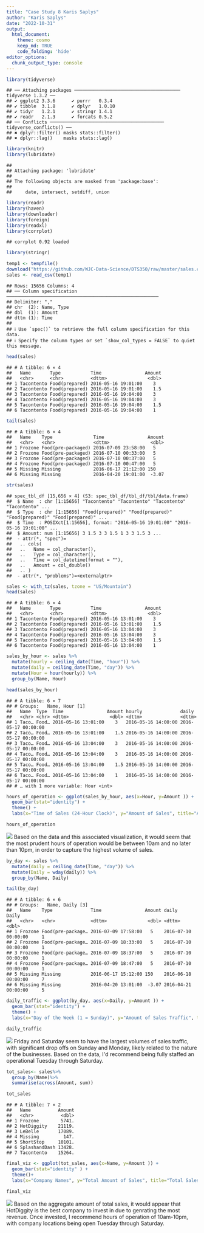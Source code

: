 ```yaml
---
title: "Case Study 8 Karis Saplys"
author: "Karis Saplys"
date: "2022-10-31"
output: 
  html_document:
    theme: cosmo
    keep_md: TRUE
    code_folding: 'hide'
editor_options: 
  chunk_output_type: console
---
```





```r
library(tidyverse)
```

```
## ── Attaching packages ─────────────────────────────────────── tidyverse 1.3.2 ──
## ✔ ggplot2 3.3.6      ✔ purrr   0.3.4 
## ✔ tibble  3.1.8      ✔ dplyr   1.0.10
## ✔ tidyr   1.2.1      ✔ stringr 1.4.1 
## ✔ readr   2.1.3      ✔ forcats 0.5.2 
## ── Conflicts ────────────────────────────────────────── tidyverse_conflicts() ──
## ✖ dplyr::filter() masks stats::filter()
## ✖ dplyr::lag()    masks stats::lag()
```

```r
library(knitr)
library(lubridate)
```

```
## 
## Attaching package: 'lubridate'
## 
## The following objects are masked from 'package:base':
## 
##     date, intersect, setdiff, union
```

```r
library(readr)
library(haven)
library(downloader)
library(foreign)
library(readxl)
library(corrplot)
```

```
## corrplot 0.92 loaded
```

```r
library(stringr)
```


```r
temp1 <- tempfile()
download("https://github.com/WJC-Data-Science/DTS350/raw/master/sales.csv", temp1, mode = "wb")
sales <- read_csv(temp1)
```

```
## Rows: 15656 Columns: 4
## ── Column specification ────────────────────────────────────────────────────────
## Delimiter: ","
## chr  (2): Name, Type
## dbl  (1): Amount
## dttm (1): Time
## 
## ℹ Use `spec()` to retrieve the full column specification for this data.
## ℹ Specify the column types or set `show_col_types = FALSE` to quiet this message.
```


```r
head(sales)
```

```
## # A tibble: 6 × 4
##   Name       Type           Time                Amount
##   <chr>      <chr>          <dttm>               <dbl>
## 1 Tacontento Food(prepared) 2016-05-16 19:01:00    3  
## 2 Tacontento Food(prepared) 2016-05-16 19:01:00    1.5
## 3 Tacontento Food(prepared) 2016-05-16 19:04:00    3  
## 4 Tacontento Food(prepared) 2016-05-16 19:04:00    3  
## 5 Tacontento Food(prepared) 2016-05-16 19:04:00    1.5
## 6 Tacontento Food(prepared) 2016-05-16 19:04:00    1
```

```r
tail(sales)
```

```
## # A tibble: 6 × 4
##   Name    Type               Time                Amount
##   <chr>   <chr>              <dttm>               <dbl>
## 1 Frozone Food(pre-packaged) 2016-07-09 23:58:00   5   
## 2 Frozone Food(pre-packaged) 2016-07-10 00:33:00   5   
## 3 Frozone Food(pre-packaged) 2016-07-10 00:37:00   5   
## 4 Frozone Food(pre-packaged) 2016-07-10 00:47:00   5   
## 5 Missing Missing            2016-06-17 21:12:00 150   
## 6 Missing Missing            2016-04-20 19:01:00  -3.07
```

```r
str(sales)
```

```
## spec_tbl_df [15,656 × 4] (S3: spec_tbl_df/tbl_df/tbl/data.frame)
##  $ Name  : chr [1:15656] "Tacontento" "Tacontento" "Tacontento" "Tacontento" ...
##  $ Type  : chr [1:15656] "Food(prepared)" "Food(prepared)" "Food(prepared)" "Food(prepared)" ...
##  $ Time  : POSIXct[1:15656], format: "2016-05-16 19:01:00" "2016-05-16 19:01:00" ...
##  $ Amount: num [1:15656] 3 1.5 3 3 1.5 1 3 3 1.5 3 ...
##  - attr(*, "spec")=
##   .. cols(
##   ..   Name = col_character(),
##   ..   Type = col_character(),
##   ..   Time = col_datetime(format = ""),
##   ..   Amount = col_double()
##   .. )
##  - attr(*, "problems")=<externalptr>
```


```r
sales <- with_tz(sales, tzone = "US/Mountain")
head(sales)
```

```
## # A tibble: 6 × 4
##   Name       Type           Time                Amount
##   <chr>      <chr>          <dttm>               <dbl>
## 1 Tacontento Food(prepared) 2016-05-16 13:01:00    3  
## 2 Tacontento Food(prepared) 2016-05-16 13:01:00    1.5
## 3 Tacontento Food(prepared) 2016-05-16 13:04:00    3  
## 4 Tacontento Food(prepared) 2016-05-16 13:04:00    3  
## 5 Tacontento Food(prepared) 2016-05-16 13:04:00    1.5
## 6 Tacontento Food(prepared) 2016-05-16 13:04:00    1
```


```r
sales_by_hour <- sales %>%
  mutate(hourly = ceiling_date(Time, "hour")) %>%
  mutate(daily = ceiling_date(Time, "day")) %>%
  mutate(Hour = hour(hourly)) %>%
  group_by(Name, Hour) 

head(sales_by_hour)
```

```
## # A tibble: 6 × 7
## # Groups:   Name, Hour [1]
##   Name  Type  Time                Amount hourly              daily              
##   <chr> <chr> <dttm>               <dbl> <dttm>              <dttm>             
## 1 Taco… Food… 2016-05-16 13:01:00    3   2016-05-16 14:00:00 2016-05-17 00:00:00
## 2 Taco… Food… 2016-05-16 13:01:00    1.5 2016-05-16 14:00:00 2016-05-17 00:00:00
## 3 Taco… Food… 2016-05-16 13:04:00    3   2016-05-16 14:00:00 2016-05-17 00:00:00
## 4 Taco… Food… 2016-05-16 13:04:00    3   2016-05-16 14:00:00 2016-05-17 00:00:00
## 5 Taco… Food… 2016-05-16 13:04:00    1.5 2016-05-16 14:00:00 2016-05-17 00:00:00
## 6 Taco… Food… 2016-05-16 13:04:00    1   2016-05-16 14:00:00 2016-05-17 00:00:00
## # … with 1 more variable: Hour <int>
```


```r
hours_of_operation <- ggplot(sales_by_hour, aes(x=Hour, y=Amount )) +
  geom_bar(stat="identity") +
  theme() +
  labs(x="Time of Sales (24-Hour Clock)", y="Amount of Sales", title="Amount of Sales by Hour of Operation")

hours_of_operation
```

![](Case-Study-8-Karis-Saplys_files/figure-html/unnamed-chunk-6-1.png)<!-- -->
Based on the data and this associated visualization, it would seem that the most prudent hours of operation would be between 10am and no later than 10pm, in order to capture the highest volume of sales.


```r
by_day <- sales %>%
  mutate(daily = ceiling_date(Time, "day")) %>%
  mutate(Daily = wday(daily)) %>%
  group_by(Name, Daily)

tail(by_day)
```

```
## # A tibble: 6 × 6
## # Groups:   Name, Daily [3]
##   Name    Type              Time                Amount daily               Daily
##   <chr>   <chr>             <dttm>               <dbl> <dttm>              <dbl>
## 1 Frozone Food(pre-package… 2016-07-09 17:58:00   5    2016-07-10 00:00:00     1
## 2 Frozone Food(pre-package… 2016-07-09 18:33:00   5    2016-07-10 00:00:00     1
## 3 Frozone Food(pre-package… 2016-07-09 18:37:00   5    2016-07-10 00:00:00     1
## 4 Frozone Food(pre-package… 2016-07-09 18:47:00   5    2016-07-10 00:00:00     1
## 5 Missing Missing           2016-06-17 15:12:00 150    2016-06-18 00:00:00     7
## 6 Missing Missing           2016-04-20 13:01:00  -3.07 2016-04-21 00:00:00     5
```


```r
daily_traffic <- ggplot(by_day, aes(x=Daily, y=Amount )) +
  geom_bar(stat="identity") +
  theme() +
  labs(x="Day of the Week (1 = Sunday)", y="Amount of Sales Traffic", title="Sales Traffic by Day of the Week")

daily_traffic
```

![](Case-Study-8-Karis-Saplys_files/figure-html/unnamed-chunk-8-1.png)<!-- -->
Friday and Saturday seem to have the largest volumes of sales traffic, with significant drop offs on Sunday and Monday, likely related to the nature of the businesses. Based on the data, I'd recommend being fully staffed an operational Tuesday through Saturday. 


```r
tot_sales<- sales%>%
  group_by(Name)%>%
  summarise(across(Amount, sum))

tot_sales
```

```
## # A tibble: 7 × 2
##   Name          Amount
##   <chr>          <dbl>
## 1 Frozone        5741.
## 2 HotDiggity    21119.
## 3 LeBelle       17089.
## 4 Missing         147.
## 5 ShortStop     10101.
## 6 SplashandDash 13428.
## 7 Tacontento    15264.
```


```r
final_viz <- ggplot(tot_sales, aes(x=Name, y=Amount )) +
  geom_bar(stat="identity" ) +
  theme()+
  labs(x="Company Names", y="Total Amount of Sales", title="Total Sales by Company")

final_viz
```

![](Case-Study-8-Karis-Saplys_files/figure-html/unnamed-chunk-10-1.png)<!-- -->
Based on the aggregate amount of total sales, it would appear that HotDiggity is the best company to invest in due to genrating the most revenue. Once invested, I recommend hours of operation of 10am-10pm, with company locations being open Tuesday through Saturday. 
